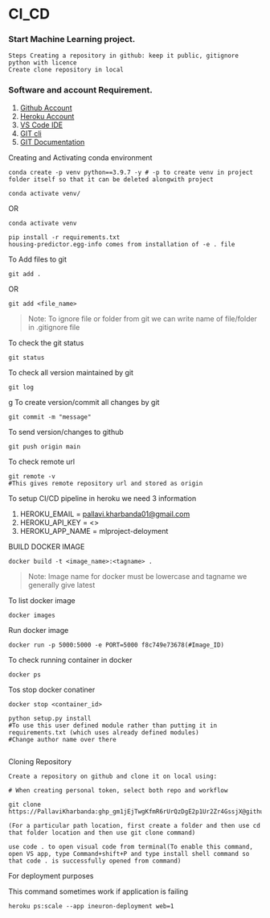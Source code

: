 # CI_CD
### Start Machine Learning project.

```
Steps Creating a repository in github: keep it public, gitignore python with licence
Create clone repository in local
```

### Software and account Requirement.

1. [Github Account](https://github.com)
2. [Heroku Account](https://dashboard.heroku.com/login)
3. [VS Code IDE](https://code.visualstudio.com/download)
4. [GIT cli](https://git-scm.com/downloads)
5. [GIT Documentation](https://git-scm.com/docs/gittutorial)


Creating  and Activating conda environment
```
conda create -p venv python==3.9.7 -y # -p to create venv in project folder itself so that it can be deleted alongwith project
```
```
conda activate venv/
```
OR 
```
conda activate venv
```

```
pip install -r requirements.txt
housing-predictor.egg-info comes from installation of -e . file

```

To Add files to git
```
git add .
```

OR
```
git add <file_name>
```

> Note: To ignore file or folder from git we can write name of file/folder in .gitignore file

To check the git status 
```
git status
```
To check all version maintained by git
```
git log
```
g
To create version/commit all changes by git
```
git commit -m "message"
```

To send version/changes to github
```
git push origin main
```

To check remote url 
```
git remote -v
#This gives remote repository url and stored as origin
```

To setup CI/CD pipeline in heroku we need 3 information
1. HEROKU_EMAIL = pallavi.kharbanda01@gmail.com
2. HEROKU_API_KEY = <>
3. HEROKU_APP_NAME = mlproject-deloyment

BUILD DOCKER IMAGE
```
docker build -t <image_name>:<tagname> .
```
> Note: Image name for docker must be lowercase and tagname we generally give latest


To list docker image
```
docker images
```

Run docker image
```
docker run -p 5000:5000 -e PORT=5000 f8c749e73678(#Image_ID)
```

To check running container in docker
```
docker ps
```

Tos stop docker conatiner
```
docker stop <container_id>
```



```
python setup.py install
#To use this user defined module rather than putting it in requirements.txt (which uses already defined modules)
#Change author name over there


```

Cloning Repository
```
Create a repository on github and clone it on local using:

# When creating personal token, select both repo and workflow

git clone https://PallaviKharbanda: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@github.com/PallaviKharbanda/ML_Project_VS.git

(For a particular path location, first create a folder and then use cd that folder location and then use git clone command)

use code . to open visual code from terminal(To enable this command, open VS app, type Command+shift+P and type install shell command so that code . is successfully opened from command)

```

For deployment purposes

This command sometimes work if application is failing

``` 
heroku ps:scale --app ineuron-deployment web=1
```
